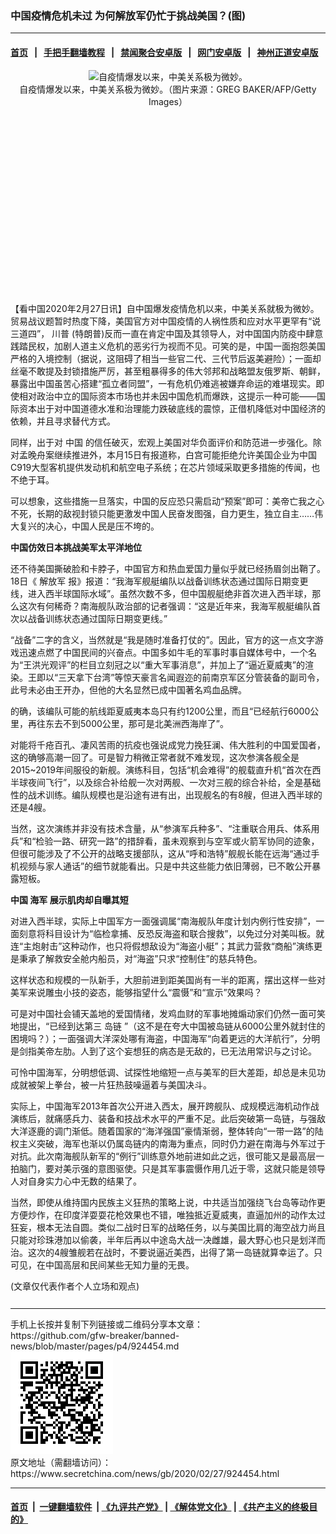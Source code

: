 ### 中国疫情危机未过 为何解放军仍忙于挑战美国？(图)
------------------------

#### [首页](https://github.com/gfw-breaker/banned-news/blob/master/README.md) &nbsp;&nbsp;|&nbsp;&nbsp; [手把手翻墙教程](https://github.com/gfw-breaker/guides/wiki) &nbsp;&nbsp;|&nbsp;&nbsp; [禁闻聚合安卓版](https://github.com/gfw-breaker/bn-android) &nbsp;&nbsp;|&nbsp;&nbsp; [网门安卓版](https://github.com/oGate2/oGate) &nbsp;&nbsp;|&nbsp;&nbsp; [神州正道安卓版](https://github.com/SzzdOgate/update) 



<div class="article_right" style="fone-color:#000">
 <p style="text-align: center;">
  <img alt="自疫情爆发以来，中美关系极为微妙。" src="http://img2.secretchina.com/pic/2019/10-29/p2551512a201173947-ss.jpg"/>
  <br>
   自疫情爆发以来，中美关系极为微妙。（图片来源：GREG BAKER/AFP/Getty Images）
   <span id="hideid" name="hideid" style="color:red;display:none;">
    <span href="https://www.secretchina.com">
    </span>
   </span>
  </br>
 </p>
 <div id="txt-mid1-t21-2017">
  <ins class="adsbygoogle" data-ad-client="ca-pub-1276641434651360" data-ad-slot="2451032099" style="display:inline-block;width:336px;height:280px">
  </ins>
  <div id="SC-22xxx">
  </div>
 </div>
 <p>
  【看中国2020年2月27日讯】自中国爆发疫情危机以来，中美关系就极为微妙。贸易战议题暂时热度下降，美国官方对中国疫情的人祸性质和应对水平更罕有“说三道四”，
  <span href="https://www.secretchina.com/news/gb/tag/川普" target="_blank">
   川普
  </span>
  (特朗普)反而一直在肯定中国及其领导人，对中国国内防疫中肆意践踏民权，加剧人道主义危机的恶劣行为视而不见。可笑的是，中国一面抱怨美国严格的入境控制（据说，这阻碍了相当一些官二代、三代节后返美避险）；一面却丝毫不敢提及封锁措施严厉，甚至粗暴得多的伟大邻邦和战略盟友俄罗斯、朝鲜，暴露出中国虽苦心搭建“孤立者同盟”，一有危机仍难逃被嫌弃命运的难堪现实。即使相对政治中立的国际资本市场也并未因中国危机而爆跌，这提示一种可能——国际资本出于对中国道德水准和治理能力跌破底线的震惊，正借机降低对中国经济的依赖，并且寻求替代方式。
  <span id="hideid" name="hideid" style="color:red;display:none;">
   <span href="https://www.secretchina.com">
   </span>
  </span>
 </p>
 <p>
  同样，出于对
  <span href="https://www.secretchina.com" target="_blank">
   中国
  </span>
  的信任破灭，宏观上美国对华负面评价和防范进一步强化。除对孟晚舟案继续推进外，本月15日有报道称，白宫可能拒绝允许美国企业为中国C919大型客机提供发动机和航空电子系统；在芯片领域采取更多措施的传闻，也不绝于耳。
 </p>
 <p>
  可以想象，这些措施一旦落实，中国的反应恐只需启动“预案”即可：美帝亡我之心不死，长期的敌视封锁只能更激发中国人民奋发图强，自力更生，独立自主……伟大复兴的决心，中国人民是压不垮的。
 </p>
 <p>
  <strong>
   中国仿效日本挑战美军太平洋地位
  </strong>
 </p>
 <p>
  还不待美国撕破脸和卡脖子，中国官方和热血爱国力量似乎就已经扬眉剑出鞘了。18日《
  <span href="https://www.secretchina.com/news/gb/tag/解放军" target="_blank">
   解放军
  </span>
  报》报道：“我海军舰艇编队以战备训练状态通过国际日期变更线，进入西半球国际水域”。虽然次数不多，但中国舰艇绝非首次进入西半球，那么这次有何稀奇？南海舰队政治部的记者强调：“这是近年来，我海军舰艇编队首次以战备训练状态通过国际日期变更线。”
 </p>
 <p>
  “战备”二字的含义，当然就是“我是随时准备打仗的”。因此，官方的这一点文字游戏迅速点燃了中国民间的兴奋点。中国多如牛毛的军事时事自媒体号中，一个名为“王洪光观评”的栏目立刻冠之以“重大军事消息”，并加上了“逼近夏威夷”的渲染。王即以“三天拿下台湾”等惊天豪言名闻遐迩的前南京军区分管装备的副司令，此号未必由王开办，但他的大名显然已成中国著名鸡血品牌。
 </p>
 <p>
  的确，该编队可能的航线距夏威夷本岛只有约1200公里，而且“已经航行6000公里，再往东去不到5000公里，那可是北美洲西海岸了”。
 </p>
 <p>
  对能将千疮百孔、凄风苦雨的抗疫也强说成党力挽狂澜、伟大胜利的中国爱国者，这的确够高潮一回了。可是智力稍微正常者就不难发现，这次参演各舰全是2015~2019年间服役的新舰。演练科目，包括“机会难得”的舰载直升机“首次在西半球夜间飞行”，以及综合补给舰一次对两舰、一次对三舰的综合补给，全是基础性的战术训练。编队规模也是沿途有进有出，出现舰名的有8艘，但进入西半球的还是4艘。
 </p>
 <p>
  当然，这次演练并非没有技术含量，从“参演军兵种多”、“注重联合用兵、体系用兵”和“检验一路、研究一路”的措辞看，虽未观察到与空军或火箭军协同的迹象，但很可能涉及了不公开的战略支援部队，这从“呼和浩特”舰舰长能在远海“通过手机视频与家人通话”的细节就能看出。只是中共这些能力依旧薄弱，已不敢公开暴露短板。
 </p>
 <p>
  <strong>
   中国
   <span href="https://www.secretchina.com/news/gb/tag/海军" target="_blank">
    海军
   </span>
   展示肌肉却自曝其短
  </strong>
 </p>
 <p>
  对进入西半球，实际上中国军方一面强调属“南海舰队年度计划内例行性安排”，一面刻意将科目设计为“临检拿捕、反恐反海盗和联合搜救”，以免过分对美叫板。就连“主炮射击”这种动作，也只将假想敌设为“海盗小艇”；其武力营救“商船”演练更是秉承了解救安全舱内船员，对“海盗”只求“控制住”的慈兵特色。
 </p>
 <p>
  这样状态和规模的一队新手，大胆前进到距美国尚有一半的距离，摆出这样一些对美军来说雕虫小技的姿态，能够指望什么“震慑”和“宣示”效果吗？
 </p>
 <p>
  可是对中国社会铺天盖地的爱国情绪，发鸡血财的军事地摊煽动家们仍然一面可笑地提出，“已经到达第三
  <span href="https://www.secretchina.com/news/gb/tag/岛链" target="_blank">
   岛链
  </span>
  ”（这不是在夸大中国被岛链从6000公里外就封住的困境吗？）；一面强调大洋深处哪有海盗，中国海军“向着更远的大洋航行”，分明是剑指美帝左肋。人到了这个妄想狂的病态是无敌的，已无法用常识与之讨论。
 </p>
 <p>
  可怜中国海军，分明想低调、试探性地缩短一点与美军的巨大差距，却总是未见功成就被架上拳台，被一片狂热鼓噪逼着与美国决斗。
 </p>
 <p>
  实际上，中国海军2013年首次公开进入西太，展开跨舰队、成规模远海机动作战演练后，就痛感兵力、装备和技战术水平的严重不足。此后突破第一岛链，与强敌大洋逐鹿的调门渐低。随着国家的“海洋强国”豪情渐弱，整体转向“一带一路”的陆权主义突破，海军也渐以仍属岛链内的南海为重点，同时仍力避在南海与外军过于对抗。此次南海舰队新军的“例行”训练意外地前进如此之远，很可能又是最高层一拍脑门，要对美示强的意图驱使。只是其军事震慑作用几近于零，这就只能是领导人对自身实力心中无数的结果了。
 </p>
 <p>
  当然，即使从维持国内民族主义狂热的策略上说，中共适当加强绕飞台岛等动作更方便炒作，在印度洋耍耍花枪效果也不错，唯独抵近夏威夷，直逼加州的动作太过狂妄，根本无法自圆。类似二战时日军的战略任务，以与美国比肩的海空战力尚且只能对珍珠港加以偷袭，半年后再以中途岛大战一决雌雄，最大野心也只是划洋而治。这次的4艘雏舰若在战时，不要说逼近美西，出得了第一岛链就算幸运了。只可见，在中国高层和民间某些无知力量的无畏。
 </p>
 (文章仅代表作者个人立场和观点)
 <center>
  <div>
   <div id="txt-mid2-t22-2017" style="display: block;  max-height: 351px;  overflow: hidden;">
    <div id="SC-21xxx">
    </div>
    <ins class="adsbygoogle" data-ad-client="ca-pub-1276641434651360" data-ad-format="auto" data-ad-slot="4301710469" data-full-width-responsive="true" style="display:block">
    </ins>
   </div>
  </div>
 </center>
 <div style="padding-top:12px;">
 </div>
</div>

<hr/>
手机上长按并复制下列链接或二维码分享本文章：<br/>
https://github.com/gfw-breaker/banned-news/blob/master/pages/p4/924454.md <br/>
<a href='https://github.com/gfw-breaker/banned-news/blob/master/pages/p4/924454.md'><img src='https://github.com/gfw-breaker/banned-news/blob/master/pages/p4/924454.md.png'/></a> <br/>
原文地址（需翻墙访问）：https://www.secretchina.com/news/gb/2020/02/27/924454.html


------------------------
#### [首页](https://github.com/gfw-breaker/banned-news/blob/master/README.md) &nbsp;|&nbsp; [一键翻墙软件](https://github.com/gfw-breaker/nogfw/blob/master/README.md) &nbsp;| [《九评共产党》](https://github.com/gfw-breaker/9ping.md/blob/master/README.md#九评之一评共产党是什么) | [《解体党文化》](https://github.com/gfw-breaker/jtdwh.md/blob/master/README.md) | [《共产主义的终极目的》](https://github.com/gfw-breaker/gczydzjmd.md/blob/master/README.md)


<img src='http://gfw-breaker.win/banned-news/pages/p4/924454.md' width='0px' height='0px'/>